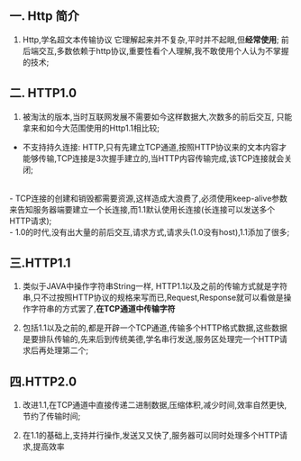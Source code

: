 ## 一.  Http 简介
1. Http,学名超文本传输协议
 它理解起来并不复杂,平时并不起眼,但**经常使用**; 前后端交互,多数依赖于http协议,重要性看个人理解,我不敢使用个人认为不掌握的技术;



## 二. HTTP1.0 
 1. 被淘汰的版本,当时互联网发展不需要如今这样数据大,次数多的前后交互,
 只能拿来和如今大范围使用的Http1.1相比较;
 - 不支持持久连接: HTTP,只有先建立TCP通道,按照HTTP协议来的文本内容才能够传输,TCP连接是3次握手建立的,当HTTP内容传输完成,该TCP连接就会关闭;
 <br>
 - TCP连接的创建和销毁都需要资源,这样造成大浪费了,必须使用keep-alive参数来告知服务器端要建立一个长连接,而1.1默认使用长连接(长连接可以发送多个HTTP请求);
 <br>
 - 1.0的时代,没有出大量的前后交互,请求方式,请求头(1.0没有host),1.1添加了很多;

## 三.HTTP1.1
1. 类似于JAVA中操作字符串String一样, HTTP1.1以及之前的传输方式就是字符串,只不过按照HTTP协议的规格来写而已,Request,Response就可以看做是操作字符串的方式罢了,**在TCP通道中传输字符**

2. 包括1.1以及之前的,都是开辟一个TCP通道,传输多个HTTP格式数据,这些数据是要排队传输的,先来后到传统美德,学名串行发送,服务区处理完一个HTTP请求后再处理第二个;

## 四.HTTP2.0
1. 改进1.1,在TCP通道中直接传递二进制数据,压缩体积,减少时间,效率自然更快,节约了传输时间;

2. 在1.1的基础上,支持并行操作,发送又又快了,服务器可以同时处理多个HTTP请求,提高效率
